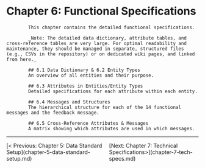 # Chapter 6: Functional Specifications

            This chapter contains the detailed functional specifications.

            _Note: The detailed data dictionary, attribute tables, and cross-reference tables are very large. For optimal readability and maintenance, they should be managed in separate, structured files (e.g., CSVs in the repository) or on dedicated wiki pages, and linked from here._

            ## 6.1 Data Dictionary & 6.2 Entity Types
            An overview of all entities and their purpose.

            ## 6.3 Attributes in Entities/Entity Types
            Detailed specifications for each attribute within each entity.

            ## 6.4 Messages and Structures
            The hierarchical structure for each of the 14 functional messages and the feedback message.

            ## 6.5 Cross-Reference Attributes & Messages
            A matrix showing which attributes are used in which messages.


---
<div style='display: flex; justify-content: space-between;'><div>[< Previous: Chapter 5: Data Standard Setup](chapter-5-data-standard-setup.md)</div><div>[Next: Chapter 7: Technical Specifications>](chapter-7-tech-specs.md)</div></div>